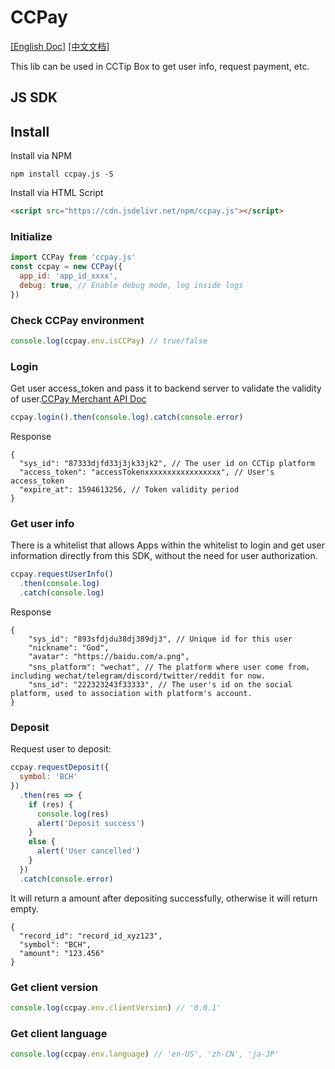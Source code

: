 # CCPay
[[English Doc]](./README.md) [[中文文档]](./README.zh.md)

This lib can be used in CCTip Box to get user info, request payment, etc.

## JS SDK

## Install
Install via NPM
```shell script
npm install ccpay.js -S
```

Install via HTML Script
```html
<script src="https://cdn.jsdelivr.net/npm/ccpay.js"></script>
```

### Initialize
```javascript
import CCPay from 'ccpay.js'
const ccpay = new CCPay({
  app_id: 'app_id_xxxx',
  debug: true, // Enable debug mode, log inside logs
})
```

### Check CCPay environment
```javascript
console.log(ccpay.env.isCCPay) // true/false
```

### Login
Get user access_token and pass it to backend server to validate the validity of user.[CCPay Merchant API Doc](https://hackmd.io/@blockabc/BJoGx_e1D#6-%E6%A0%A1%E9%AA%8C%E7%94%B1-CCTip%C2%B7APP-%E4%B8%8B%E5%8F%91%E7%9A%84-AccessToken)

```javascript
ccpay.login().then(console.log).catch(console.error)
```
Response
```json5
{
  "sys_id": "87333djfd33j3jk33jk2", // The user id on CCTip platform
  "access_token": "accessTokenxxxxxxxxxxxxxxxxx", // User's access_token
  "expire_at": 1594613256, // Token validity period
}
```

### Get user info
There is a whitelist that allows Apps within the whitelist to login and get user information directly from this SDK, without the need for user authorization.

```javascript
ccpay.requestUserInfo()
  .then(console.log)
  .catch(console.log)
```
Response
```json5
{
    "sys_id": "893sfdjdu38dj389dj3", // Unique id for this user
    "nickname": "God",
    "avatar": "https://baidu.com/a.png",
    "sns_platform": "wechat", // The platform where user come from，including wechat/telegram/discord/twitter/reddit for now.
    "sns_id": "222323243f33333", // The user's id on the social platform, used to association with platform's account.
}
```

### Deposit
Request user to deposit:
```javascript
ccpay.requestDeposit({
  symbol: 'BCH'
})
  .then(res => {
    if (res) {
      console.log(res)
      alert('Deposit success')
    }
    else {
      alert('User cancelled')
    }
  })
  .catch(console.error)
```
It will return a amount after depositing successfully, otherwise it will return empty.
```json5
{
  "record_id": "record_id_xyz123",
  "symbol": "BCH",
  "amount": "123.456"
}
```

### Get client version
```javascript
console.log(ccpay.env.clientVersion) // '0.0.1'
```

### Get client language
```javascript
console.log(ccpay.env.language) // 'en-US', 'zh-CN', 'ja-JP'
```
